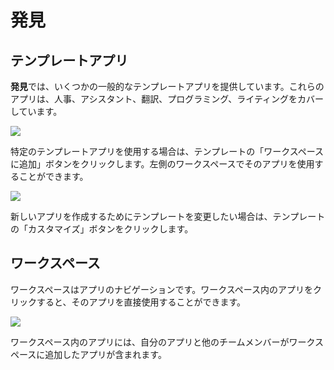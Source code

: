 # 発見

## テンプレートアプリ

**発見**では、いくつかの一般的なテンプレートアプリを提供しています。これらのアプリは、人事、アシスタント、翻訳、プログラミング、ライティングをカバーしています。

![](https://assets-docs.dify.ai/dify-enterprise-mintlify/jp/guides/workspace/app/37573570e27ed988331fee18a7a30ce1.png)

特定のテンプレートアプリを使用する場合は、テンプレートの「ワークスペースに追加」ボタンをクリックします。左側のワークスペースでそのアプリを使用することができます。

![](https://assets-docs.dify.ai/dify-enterprise-mintlify/jp/guides/workspace/app/01216f0ccbd56855c41eddce194cbf48.jpeg)

新しいアプリを作成するためにテンプレートを変更したい場合は、テンプレートの「カスタマイズ」ボタンをクリックします。

## ワークスペース

ワークスペースはアプリのナビゲーションです。ワークスペース内のアプリをクリックすると、そのアプリを直接使用することができます。

![](https://assets-docs.dify.ai/dify-enterprise-mintlify/jp/guides/workspace/app/aa95de9ca884480c7c52a6ee7239de1d.jpeg)

ワークスペース内のアプリには、自分のアプリと他のチームメンバーがワークスペースに追加したアプリが含まれます。